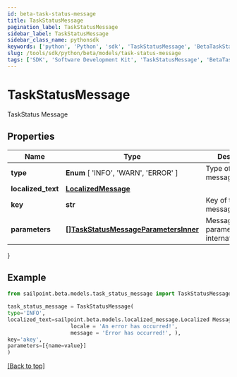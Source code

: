 ```yaml
---
id: beta-task-status-message
title: TaskStatusMessage
pagination_label: TaskStatusMessage
sidebar_label: TaskStatusMessage
sidebar_class_name: pythonsdk
keywords: ['python', 'Python', 'sdk', 'TaskStatusMessage', 'BetaTaskStatusMessage'] 
slug: /tools/sdk/python/beta/models/task-status-message
tags: ['SDK', 'Software Development Kit', 'TaskStatusMessage', 'BetaTaskStatusMessage']
---
```


# TaskStatusMessage

TaskStatus Message

## Properties

Name | Type | Description | Notes
------------ | ------------- | ------------- | -------------
**type** |  **Enum** [  'INFO',    'WARN',    'ERROR' ] | Type of the message | [required]
**localized_text** | [**LocalizedMessage**](localized-message) |  | [required]
**key** | **str** | Key of the message | [required]
**parameters** | [**[]TaskStatusMessageParametersInner**](task-status-message-parameters-inner) | Message parameters for internationalization | [required]
}

## Example

```python
from sailpoint.beta.models.task_status_message import TaskStatusMessage

task_status_message = TaskStatusMessage(
type='INFO',
localized_text=sailpoint.beta.models.localized_message.Localized Message(
                    locale = 'An error has occurred!', 
                    message = 'Error has occurred!', ),
key='akey',
parameters=[{name=value}]
)

```
[[Back to top]](#) 


